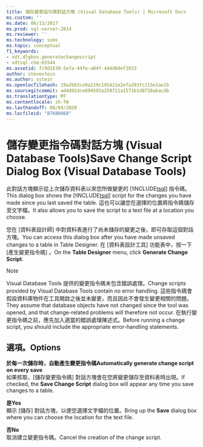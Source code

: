 ```yaml
---
title: 儲存變更指令碼對話方塊 (Visual Database Tools) | Microsoft Docs
ms.custom: ''
ms.date: 06/13/2017
ms.prod: sql-server-2014
ms.reviewer: ''
ms.technology: ssms
ms.topic: conceptual
f1_keywords:
- vdt.dlgbox.generatechangescript
- vdtsql.chm:65544
ms.assetid: fc9d1639-5efa-44fe-a04f-4d4d0def2833
author: stevestein
ms.author: sstein
ms.openlocfilehash: 19a2bb2ce9a219c195421e2efa203fc115e1ae1b
ms.sourcegitcommit: ad4d92dce894592a259721a1571b1d8736abacdb
ms.translationtype: MT
ms.contentlocale: zh-TW
ms.lasthandoff: 08/04/2020
ms.locfileid: "87686668"
---
```

# <a name="save-change-script-dialog-box-visual-database-tools"></a><span data-ttu-id="06b7a-102">儲存變更指令碼對話方塊 (Visual Database Tools)</span><span class="sxs-lookup"><span data-stu-id="06b7a-102">Save Change Script Dialog Box (Visual Database Tools)</span></span>
  <span data-ttu-id="06b7a-103">此對話方塊顯示從上次儲存資料表以來您所做變更的 [!INCLUDE[tsql](../../includes/tsql-md.md)] 指令碼。</span><span class="sxs-lookup"><span data-stu-id="06b7a-103">This dialog box shows the [!INCLUDE[tsql](../../includes/tsql-md.md)] script for the changes you have made since you last saved the table.</span></span> <span data-ttu-id="06b7a-104">這也可以讓您在選擇的位置將指令碼儲存至文字檔。</span><span class="sxs-lookup"><span data-stu-id="06b7a-104">It also allows you to save the script to a text file at a location you choose.</span></span>  
  
 <span data-ttu-id="06b7a-105">您在 [資料表設計師] 中對資料表進行了尚未儲存的變更之後，即可存取這個對話方塊。</span><span class="sxs-lookup"><span data-stu-id="06b7a-105">You can access this dialog box after you have made unsaved changes to a table in Table Designer.</span></span> <span data-ttu-id="06b7a-106">在 [資料表設計工具]  功能表中，按一下 [產生變更指令碼]  。</span><span class="sxs-lookup"><span data-stu-id="06b7a-106">On the **Table Designer** menu, click **Generate Change Script**.</span></span>  
  
> [!NOTE]  
>  <span data-ttu-id="06b7a-107">Visual Database Tools 提供的變更指令碼未包含錯誤處理。</span><span class="sxs-lookup"><span data-stu-id="06b7a-107">Change scripts provided by Visual Database Tools contain no error handling.</span></span> <span data-ttu-id="06b7a-108">這些指令碼會假設資料庫物件在工具開啟之後並未變更，而且因此不會發生變更相關的問題。</span><span class="sxs-lookup"><span data-stu-id="06b7a-108">They assume that database objects have not changed since the tool was opened, and that change-related problems will therefore not occur.</span></span> <span data-ttu-id="06b7a-109">在執行變更指令碼之前，應先加入適當的錯誤處理陳述式。</span><span class="sxs-lookup"><span data-stu-id="06b7a-109">Before running a change script, you should include the appropriate error-handling statements.</span></span>  
  
## <a name="options"></a><span data-ttu-id="06b7a-110">選項。</span><span class="sxs-lookup"><span data-stu-id="06b7a-110">Options</span></span>  
 <span data-ttu-id="06b7a-111">**於每一次儲存時，自動產生變更指令碼**</span><span class="sxs-lookup"><span data-stu-id="06b7a-111">**Automatically generate change script on every save**</span></span>  
 <span data-ttu-id="06b7a-112">如果核取，[儲存變更指令碼]  對話方塊會在您將變更儲存至資料表時出現。</span><span class="sxs-lookup"><span data-stu-id="06b7a-112">If checked, the **Save Change Script** dialog box will appear any time you save changes to a table.</span></span>  
  
 <span data-ttu-id="06b7a-113">**是**</span><span class="sxs-lookup"><span data-stu-id="06b7a-113">**Yes**</span></span>  
 <span data-ttu-id="06b7a-114">顯示 [儲存]  對話方塊，以便您選擇文字檔的位置。</span><span class="sxs-lookup"><span data-stu-id="06b7a-114">Bring up the **Save** dialog box where you can choose the location for the text file.</span></span>  
  
 <span data-ttu-id="06b7a-115">**否**</span><span class="sxs-lookup"><span data-stu-id="06b7a-115">**No**</span></span>  
 <span data-ttu-id="06b7a-116">取消建立變更指令碼。</span><span class="sxs-lookup"><span data-stu-id="06b7a-116">Cancel the creation of the change script.</span></span>  
  
  
